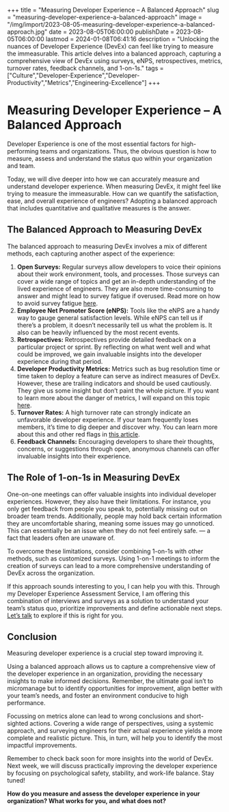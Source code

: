 +++
title = "Measuring Developer Experience &#8211; A Balanced Approach"
slug = "measuring-developer-experience-a-balanced-approach"
image = "/img/import/2023-08-05-measuring-developer-experience-a-balanced-approach.jpg"
date = 2023-08-05T06:00:00
publishDate = 2023-08-05T06:00:00
lastmod = 2024-01-08T06:41:16
description = "Unlocking the nuances of Developer Experience (DevEx) can feel like trying to measure the immeasurable. This article delves into a balanced approach, capturing a comprehensive view of DevEx using surveys, eNPS, retrospectives, metrics, turnover rates, feedback channels, and 1-on-1s."
tags = ["Culture","Developer-Experience","Developer-Productivity","Metrics","Engineering-Excellence"]
+++
# Measuring Developer Experience &#8211; A Balanced Approach

Developer Experience is one of the most essential factors for high-performing teams and organizations. Thus, the obvious question is how to measure, assess and understand the status quo within your organization and team.

Today, we will dive deeper into how we can accurately measure and understand developer experience. When measuring DevEx, it might feel like trying to measure the immeasurable. How can we quantify the satisfaction, ease, and overall experience of engineers? Adopting a balanced approach that includes quantitative and qualitative measures is the answer.

##  The Balanced Approach to Measuring DevEx

The balanced approach to measuring DevEx involves a mix of different methods, each capturing another aspect of the experience:

1. **Open Surveys:** Regular surveys allow developers to voice their opinions about their work environment, tools, and processes. Those surveys can cover a wide range of topics and get an in-depth understanding of the lived experience of engineers. They are also more time-consuming to answer and might lead to survey fatigue if overused. Read more on how to avoid survey fatigue [here](/blog/11-tips-to-prevent-survey-fatigue-in-your-organization/ "11 Tips to Prevent Survey Fatigue in Your Organization").
2. **Employee Net Promoter Score (eNPS):** Tools like the eNPS are a handy way to gauge general satisfaction levels. While eNPS can tell us if there’s a problem, it doesn’t necessarily tell us what the problem is. It also can be heavily influenced by the most recent events.
3. **Retrospectives:** Retrospectives provide detailed feedback on a particular project or sprint. By reflecting on what went well and what could be improved, we gain invaluable insights into the developer experience during that period.
4. **Developer Productivity Metrics:** Metrics such as bug resolution time or time taken to deploy a feature can serve as indirect measures of DevEx. However, these are trailing indicators and should be used cautiously. They give us some insight but don’t paint the whole picture. If you want to learn more about the danger of metrics, I will expand on this topic [here](/blog/how-to-measure-developer-experience-the-danger-of-metrics/ "How to Measure Developer Experience: The Danger of Metrics").
5. **Turnover Rates:** A high turnover rate can strongly indicate an unfavorable developer experience. If your team frequently loses members, it’s time to dig deeper and discover why. You can learn more about this and other red flags in [this article](/blog/developer-experience-at-risk-red-flags-for-engineering-leaders/ "Developer Experience at Risk: Red Flags for Engineering Leaders").
6. **Feedback Channels:** Encouraging developers to share their thoughts, concerns, or suggestions through open, anonymous channels can offer invaluable insights into their experience.

## The Role of 1-on-1s in Measuring DevEx

One-on-one meetings can offer valuable insights into individual developer experiences. However, they also have their limitations. For instance, you only get feedback from people you speak to, potentially missing out on broader team trends. Additionally, people may hold back certain information they are uncomfortable sharing, meaning some issues may go unnoticed. This can essentially be an issue when they do not feel entirely safe. — a fact that leaders often are unaware of.

To overcome these limitations, consider combining 1-on-1s with other methods, such as customized surveys. Using 1-on-1 meetings to inform the creation of surveys can lead to a more comprehensive understanding of DevEx across the organization.

If this approach sounds interesting to you, I can help you with this. Through my Developer Experience Assessment Service, I am offering this combination of interviews and surveys as a solution to understand your team’s status quo, prioritize improvements and define actionable next steps. [Let’s talk](https://unblocked.engineering/#DiscoveryCall) to explore if this is right for you.

## Conclusion

Measuring developer experience is a crucial step toward improving it. 

Using a balanced approach allows us to capture a comprehensive view of the developer experience in an organization, providing the necessary insights to make informed decisions. Remember, the ultimate goal isn’t to micromanage but to identify opportunities for improvement, align better with your team’s needs, and foster an environment conducive to high performance.

Focussing on metrics alone can lead to wrong conclusions and short-sighted actions. Covering a wide range of perspectives, using a systemic approach, and surveying engineers for their actual experience yields a more complete and realistic picture. This, in turn, will help you to identify the most impactful improvements.

Remember to check back soon for more insights into the world of DevEx. Next week, we will discuss practically improving the developer experience by focusing on psychological safety, stability, and work-life balance. Stay tuned!

**How do you measure and assess the developer experience in your organization? What works for you, and what does not?**